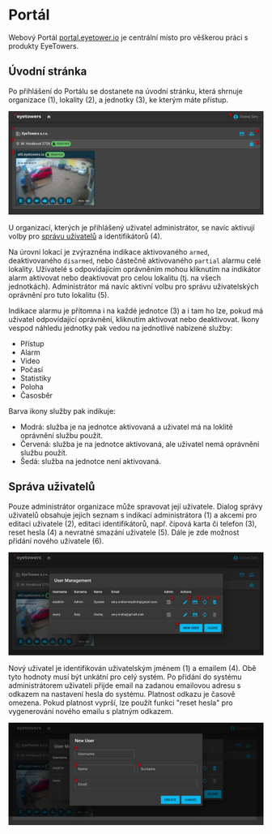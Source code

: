 # Portál

Webový Portál [portal.eyetower.io](https://portal.eyetowers.io/) je centrální místo pro věškerou
práci s produkty EyeTowers.

## Úvodní stránka

Po přihlášení do Portálu se dostanete na úvodní stránku, která shrnuje organizace (1), lokality (2),
a jednotky (3), ke kterým máte přístup.

![Úvodní stránka](../_media/customers_overview.png)

U organizací, kterých je přihlášený uživatel administrátor, se navíc aktivují volby pro
[správu uživatelů](#správa-uživatelů) a identifikátorů (4).

Na úrovni lokací je zvýrazněna indikace aktivovaného `armed`, deaktivovaného `disarmed`, nebo
částečně aktivovaného `partial` alarmu celé lokality. Uživatelé s odpovídajícím oprávněním mohou
kliknutím na indikátor alarm aktivovat nebo deaktivovat pro celou lokalitu (tj. na všech
jednotkách). Administrátor má navíc aktivní volbu pro správu uživatelských oprávnění pro tuto
lokalitu (5).

Indikace alarmu je přítomna i na každé jednotce (3) a i tam ho lze, pokud má uživatel odpovídající
oprávnění, kliknutím aktivovat nebo deaktivovat. Ikony vespod náhledu jednotky pak vedou na
jednotlivé nabízené služby:

- Přístup
- Alarm
- Video
- Počasí
- Statistiky
- Poloha
- Časosběr

Barva ikony služby pak indikuje:

- Modrá: služba je na jednotce aktivovaná a uživatel má na loklitě oprávnění službu použít.
- Červená: služba je na jednotce aktivovaná, ale uživatel nemá oprávnění službu použít.
- Šedá: služba na jednotce není aktivovaná.

## Správa uživatelů

Pouze administrátor organizace může spravovat její uživatele. Dialog správy uživatelů obsahuje
jejich seznam s indikací administrátora (1) a akcemi pro editaci uživatele (2), editaci
identifikátorů, např. čipová karta či telefon (3), reset hesla (4) a nevratné smazání uživatele (5).
Dále je zde možnost přidání nového uživatele (6).

![Správa uživatelů](../_media/customers_users.png)

Nový uživatel je identifikován uživatelským jménem (1) a emailem (4). Obě tyto hodnoty musí být
unkátní pro celý systém. Po přidání do systému administrátorem uživateli přijde email na zadanou
emailovou adresu s odkazem na nastavení hesla do systému. Platnost odkazu je časově omezena. Pokud
platnost vyprší, lze použít funkci "reset hesla" pro vygenerování nového emailu s platným odkazem.

![Nový uživatel](../_media/customers_new_user.png)
